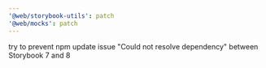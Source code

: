 ```yaml
---
'@web/storybook-utils': patch
'@web/mocks': patch
---
```


try to prevent npm update issue "Could not resolve dependency" between Storybook 7 and 8
